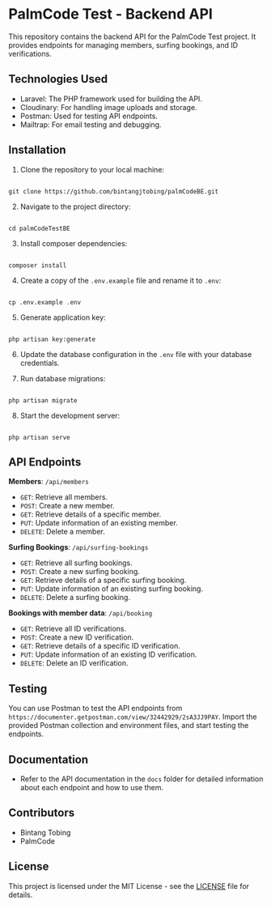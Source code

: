# PalmCode Test - Backend API

This repository contains the backend API for the PalmCode Test project. It provides endpoints for managing members, surfing bookings, and ID verifications.

## Technologies Used

-   Laravel: The PHP framework used for building the API.
-   Cloudinary: For handling image uploads and storage.
-   Postman: Used for testing API endpoints.
-   Mailtrap: For email testing and debugging.

## Installation

1. Clone the repository to your local machine:

```

git clone https://github.com/bintangjtobing/palmCodeBE.git

```

2. Navigate to the project directory:

```

cd palmCodeTestBE

```

3. Install composer dependencies:

```

composer install

```

4. Create a copy of the `.env.example` file and rename it to `.env`:

```

cp .env.example .env

```

5. Generate application key:

```

php artisan key:generate

```

6. Update the database configuration in the `.env` file with your database credentials.

7. Run database migrations:

```

php artisan migrate

```

8. Start the development server:

```

php artisan serve

```

## API Endpoints

**Members**: `/api/members`

-   `GET`: Retrieve all members.
-   `POST`: Create a new member.
-   `GET`: Retrieve details of a specific member.
-   `PUT`: Update information of an existing member.
-   `DELETE`: Delete a member.

**Surfing Bookings**: `/api/surfing-bookings`

-   `GET`: Retrieve all surfing bookings.
-   `POST`: Create a new surfing booking.
-   `GET`: Retrieve details of a specific surfing booking.
-   `PUT`: Update information of an existing surfing booking.
-   `DELETE`: Delete a surfing booking.

**Bookings with member data**: `/api/booking`

-   `GET`: Retrieve all ID verifications.
-   `POST`: Create a new ID verification.
-   `GET`: Retrieve details of a specific ID verification.
-   `PUT`: Update information of an existing ID verification.
-   `DELETE`: Delete an ID verification.

## Testing

You can use Postman to test the API endpoints from `https://documenter.getpostman.com/view/32442929/2sA3JJ9PAY`. Import the provided Postman collection and environment files, and start testing the endpoints.

## Documentation

-   Refer to the API documentation in the `docs` folder for detailed information about each endpoint and how to use them.

## Contributors

-   Bintang Tobing
-   PalmCode

## License

This project is licensed under the MIT License - see the [LICENSE](LICENSE) file for details.
